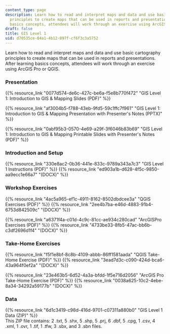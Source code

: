 ```yaml
---
content_type: page
description: Learn how to read and interpret maps and data and use basic cartography
  principles to create maps that can be used in reports and presentations. After learning
  basics concepts, attendees will work through an exercise using ArcGIS Pro or QGIS.
draft: false
title: GIS Level 1
uid: d70535ce-04a1-4b12-897f-cf6f3c3a5752
---
```

Learn how to read and interpret maps and data and use basic cartography principles to create maps that can be used in reports and presentations. After learning basics concepts, attendees will work through an exercise using ArcGIS Pro or QGIS.

### Presentation

{{% resource_link "0077d574-de6c-427c-be6a-f5e8b770f472" "GIS Level 1: Introduction to GIS & Mapping Slides (PDF)" %}} 

{{% resource_link "af3004b5-f788-43eb-9fd5-59c1ffc7f961" "GIS Level 1: Introduction to GIS & Mapping Presentation with Presenter's Notes (PPTX)" %}}

{{% resource_link "0abf95b3-0570-4e69-a29f-3f6046b83b69" "GIS Level 1: Introduction to GIS & Mapping Printable Slides with Presenter's Notes (PDF)" %}}

### Introduction and Setup

{{% resource_link "330e8ac2-0b36-441e-833c-9789a343a7c3" "GIS Level 1 Instructions (PDF)" %}} {{% resource_link "ed903a1b-d628-4f5c-9850-aa9ecc1e66a7" "(DOCX)" %}}

### Workshop Exercises

{{% resource_link "4ac5a965-ef1c-4911-8162-8502dbdcee3a" "QGIS Exercises (PDF)" %}} {{% resource_link "2ee4b7ba-e46d-4883-91b4-6753d842509c" "(DOCX)" %}}

{{% resource_link "a6371f4a-c01d-4c9c-81cc-ae934c280cad" "ArcGISPro Exercises (PDF)" %}} {{% resource_link "4733be33-8fb5-47ac-bb6b-c3df2696d1f4" "(DOCX)" %}}

### Take-Home Exercises

{{% resource_link "f5f1e8bf-8c8b-4109-abbb-86ff1581aada" "QGIS Take-Home Exercise (PDF)" %}} {{% resource_link "3ead7d3c-c090-424d-bca6-43a964f0ef2a" "(DOCX)" %}}

{{% resource_link "23e463b5-6d52-4a3a-bfdd-1f5e716d2056" "ArcGIS Pro Take-Home Exercise (PDF)" %}} {{% resource_link "0038a625-10c2-4ebe-8a34-34292a59177b" "(DOCX)" %}}

### Data

{{% resource_link "6d1c3419-c98d-416d-9701-c07311a880b0" "GIS Level 1 Data (ZIP)" %}}   
This ZIP file contains: 2 .txt, 5 .shx, 5 .shp, 5 .prj, 6 .dbf, 5 .cpg, 1 .csv, 4 .xml, 1 .ovr, 1 .tif, 1 .tfw, 3 .sbx, and 3 .sbn files.